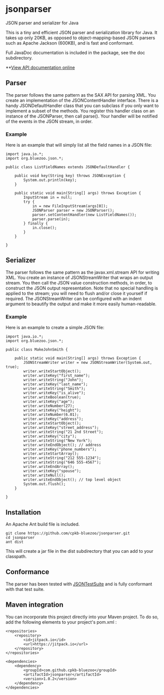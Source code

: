 # jsonparser
JSON parser and serializer for Java

This is a tiny and efficient JSON parser and serialization library for Java.
It takes up only 20KB, as opposed to object-mapping-based JSON parsers such as
Apache Jackson (600KB), and is fast and conformant.

Full JavaDoc documentation is included in the package, see the doc subdirectory.

**[View API documentation online](https://cpkb-bluezoo.github.io/jsonparser/doc/)

## Parser
The parser follows the same pattern as the SAX API for parsing XML.
You create an implementation of the JSONContentHandler interface.
There is a handy JSONDefaultHandler class that you can subclass if you
only want to implement a subset of the methods. You register this
handler class on an instance of the JSONParser, then call parse().
Your handler will be notified of the events in the JSON stream, in order.

### Example
Here is an example that will simply list all the field names in a JSON file:

    import java.io.*;
    import org.bluezoo.json.*;
    
    public class ListFieldNames extends JSONDefaultHandler {
    
        public void key(String key) throws JSONException {
            System.out.println(key);
        }
    
        public static void main(String[] args) throws Exception {
            InputStream in = null;
            try {
                in = new FileInputStream(args[0]);
                JSONParser parser = new JSONParser();
                parser.setContentHandler(new ListFieldNames());
                parser.parse(in);
            } finally {
                in.close();
            }
        }
    
    }

## Serializer
The parser follows the same pattern as the javax.xml.stream API for writing XML.
You create an instance of JSONStreamWriter that wraps an output stream.
You then call the JSON value construction methods, in order, to construct
the JSON output representation.
Note that no special handling is applied to the stream; you will need to flush
and/or close it yourself if required.
The JSONStreamWriter can be configured with an indent argument to beautify
the output and make it more easily human-readable.

### Example
Here is an example to create a simple JSON file:

    import java.io.*;
    import org.bluezoo.json.*;
    
    public class MakeJohnSmith {
    
        public static void main(String[] args) throws Exception {
            JSONStreamWriter writer = new JSONStreamWriter(System.out, true);
            writer.writeStartObject();
            writer.writeKey("first_name");
            writer.writeString("John");
            writer.writeKey("last_name");
            writer.writeString("Smith");
            writer.writeKey("is_alive");
            writer.writeBoolean(true);
            writer.writeKey("age");
            writer.writeNumber(27);
            writer.writeKey("height");
            writer.writeNumber(6.01);
            writer.writeKey("address");
            writer.writeStartObject();
            writer.writeKey("street_address");
            writer.writeString("21 2nd Street");
            writer.writeKey("city");
            writer.writeString("New York");
            writer.writeEndObject(); // address
            writer.writeKey("phone_numbers");
            writer.writeStartArray();
            writer.writeString("212 555-1234");
            writer.writeString("646 555-4567");
            writer.writeEndArray();
            writer.writeKey("spouse");
            writer.writeNull();
            writer.writeEndObject(); // top level object
            System.out.flush();
        }
    
    }

## Installation
An Apache Ant build file is included.

    git clone https://github.com/cpkb-bluezoo/jsonparser.git
    cd jsonparser
    ant dist

This will create a jar file in the dist subdirectory that you can add to your classpath.

## Conformance
The parser has been tested with [JSONTestSuite](https://github.com/nst/JSONTestSuite)
and is fully conformant with that test suite.

## Maven integration
You can incorporate this project directly into your Maven project.
To do so, add the following elements to your project's pom.xml :

    <repositories>
        <repository>
            <id>jitpack.io</id>
            <url>https://jitpack.io</url>
        </repository>
    </repositories>

    <dependencies>
        <dependency>
            <groupId>com.github.cpkb-bluezoo</groupId>
            <artifactId>jsonparser</artifactId>
            <version>1.0.2</version>
        </dependency>
    </dependencies>

